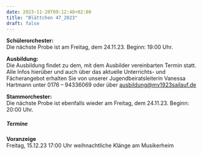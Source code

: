 ```yaml
---
date: 2023-11-20T09:12:48+02:00
title: "Blättchen 47_2023"
draft: false
---
```



**Schülerorchester:**  
Die nächste Probe ist am Freitag, dem 24.11.23. Beginn: 19:00 Uhr.


**Ausbildung:**  
Die Ausbildung findet zu dem, mit dem Ausbilder vereinbarten Termin statt.
Alle Infos hierüber und auch über das aktuelle Unterrichts- und Fächerangebot erhalten Sie von unserer Jugendbeiratsleiterin Vanessa Hartmann unter 0176 – 94336069 oder 
über ausbildung@mv1923sailauf.de


**Stammorchester:**  
Die nächste Probe ist ebenfalls wieder am Freitag, dem 24.11.23. Beginn: 20:00 Uhr.


##### Termine  


**Voranzeige**  
Freitag, 15.12.23 17:00 Uhr weihnachtliche Klänge am Musikerheim
